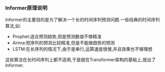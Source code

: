 ### Informer原理说明

Informer的主要目的是为了解决一个长的时间序列预测问题.一些经典的时间序列算法,如:

* Prophet:适合预测趋势,但是预测数值不够精准
* Arima:短序列的预测比较精准,但是不能做趋势的预测
* LSTM:在长序列的情况下,由于是串行,运算速度很慢,并且效果也不够理想

这些算法在长时间序列上都不适用,于是就在Transformer架构的基础上,提出了Informer.
